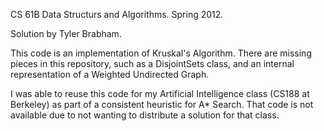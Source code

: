 CS 61B Data Structurs and Algorithms. Spring 2012.

Solution by Tyler Brabham.

This code is an implementation of Kruskal's Algorithm. There are missing pieces in this repository, 
such as a DisjointSets class, and an internal representation of a Weighted Undirected Graph. 

I was able to reuse this code for my Artificial Intelligence class (CS188 at Berkeley) as part of
a consistent heuristic for A* Search. That code is not available due to not wanting to distribute
a solution for that class.